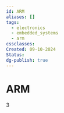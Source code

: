 ```yaml
---
id: ARM
aliases: []
tags:
  - electronics
  - embedded_systems
  - arm
cssclasses: 
Created: 09-10-2024
Status: 
dg-publish: true
---
```

# ARM
3

